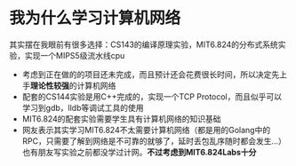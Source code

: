 # 我为什么学习计算机网络

其实摆在我眼前有很多选择：CS143的编译原理实验，MIT6.824的分布式系统实验，实现一个MIPS5级流水线cpu

- 考虑到正在做的的项目还未完成，而且预计还会花费很长时间，所以决定先上手**理论性较强**的计算机网络
- 配套的CS144实验是用C++完成的，实现一个TCP Protocol，而且似乎可以学习到gdb，lldb等调试工具的使用
- MIT6.824的配套实验需要学生具有计算机网络的知识基础
- 网友表示其实学习MIT6.824不太需要计算机网络（都是用的Golang中的RPC，只需要了解到网络是不可靠的就够了，延时丢包乱序随时都会发生...）也有朋友写实验之前都没学过计网。**不过考虑到MIT6.824Labs十分**

